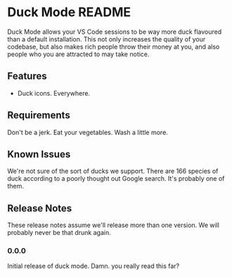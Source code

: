 # Duck Mode README

Duck Mode allows your VS Code sessions to be way more
duck flavoured than a default installation. This not only
increases the quality of your codebase, but also makes
rich people throw their money at you, and also people who
you are attracted to may take notice.

## Features

- Duck icons. Everywhere.

## Requirements

Don't be a jerk. Eat your vegetables. Wash a little more.

## Known Issues

We're not sure of the sort of ducks we support. There are
166 species of duck according to a poorly thought out Google
search. It's probably one of them.

## Release Notes

These release notes assume we'll release more than one version.
We will probably never be that drunk again.

### 0.0.0

Initial release of duck mode. Damn. you really read this far?

